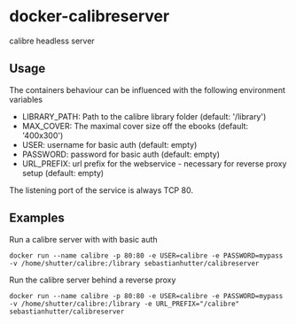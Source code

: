 # docker-calibreserver
calibre headless server

## Usage
The containers behaviour can be influenced with the following environment variables
- LIBRARY_PATH: Path to the calibre library folder (default: '/library')
- MAX_COVER: The maximal cover size off the ebooks (default: '400x300')
- USER: username for basic auth (default: empty)
- PASSWORD: password for basic auth (default: empty)
- URL_PREFIX: url prefix for the webservice - necessary for reverse proxy setup (default: empty)

The listening port of the service is always TCP 80.

## Examples
Run a calibre server with with basic auth
```
docker run --name calibre -p 80:80 -e USER=calibre -e PASSWORD=mypass -v /home/shutter/calibre:/library sebastianhutter/calibreserver
```

Run the calibre server behind a reverse proxy 
```
docker run --name calibre -p 80:80 -e USER=calibre -e PASSWORD=mypass -v /home/shutter/calibre:/library -e URL_PREFIX="/calibre" sebastianhutter/calibreserver
```